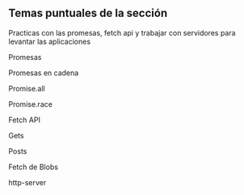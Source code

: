 ## Temas puntuales de la sección

Practicas con las promesas, fetch api y trabajar con servidores para levantar las aplicaciones

Promesas

Promesas en cadena

Promise.all

Promise.race

Fetch API

Gets

Posts

Fetch de Blobs

http-server
